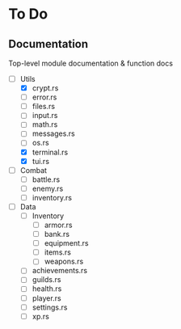 # To Do

## Documentation

Top-level module documentation & function docs

- [ ] Utils
  - [x] crypt.rs
  - [ ] error.rs
  - [ ] files.rs
  - [ ] input.rs
  - [ ] math.rs
  - [ ] messages.rs
  - [ ] os.rs
  - [x] terminal.rs
  - [x] tui.rs
- [ ] Combat
  - [ ] battle.rs
  - [ ] enemy.rs
  - [ ] inventory.rs
- [ ] Data
  - [ ] Inventory
    - [ ] armor.rs
    - [ ] bank.rs
    - [ ] equipment.rs
    - [ ] items.rs
    - [ ] weapons.rs
  - [ ] achievements.rs
  - [ ] guilds.rs
  - [ ] health.rs
  - [ ] player.rs
  - [ ] settings.rs
  - [ ] xp.rs
